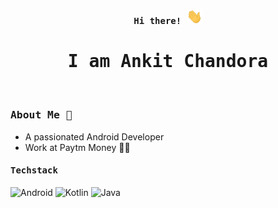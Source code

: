 <p align="center"><samp><b> Hi there! <img src="https://raw.githubusercontent.com/iamAbhishekkumar/iamAbhishekkumar/main/assets/hello.gif" width="25px"> </b></samp></p>
<p align="center"><h1 align="center"><samp> I am Ankit Chandora</samp></h1></p>
<br>
<div>
  
### <samp> About Me 🔭 
- A passionated Android Developer
- Work at Paytm Money 👨‍💻

</div>

<h4><b><samp>Techstack</samp></b></h4>

![Android](https://img.shields.io/badge/Android-006400?style=flat-square&logo=Android&logoColor=white)
![Kotlin](https://img.shields.io/badge/Kotlin-4000ff?style=flat-square&logo=Kotlin&logoColor=white)
![Java](https://img.shields.io/badge/Java-ea2d2f?style=flat-square&logo=java&logoColor=white)
